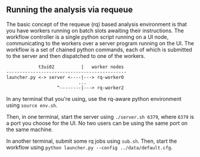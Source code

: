 ## Running the analysis via requeue

The basic concept of the requeue (rq) based analysis environment is that you have workers
running on batch slots awaiting their instructions. The workflow controller is a
single python script running on a UI node, communicating to the workers over a server
program running on the UI. The workflow is a set of chained python commands, each of which
is submitted to the server and then dispatched to one of the workers.

~~~
            t3ui02          |   worker nodes
---------------------------------------------
launcher.py <-> server <----|---> rq-worker0
                           ...
                   ^--------|---> rq-worker2
~~~

In any terminal that you're using, use the rq-aware python environment using
`source env.sh`.

Then, in one terminal, start the server using `./server.sh 6379`, where `6379` is a port you choose for the UI. No two users can be using the same port on the same machine.

In another terminal, submit some rq jobs using `sub.sh`. Then, start the workflow using `python launcher.py --config ../data/default.cfg`.
